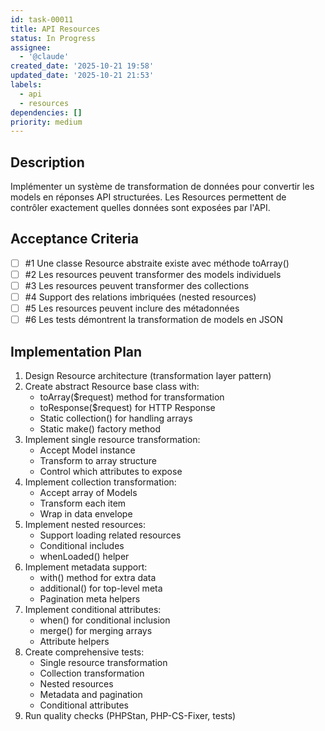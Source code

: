```yaml
---
id: task-00011
title: API Resources
status: In Progress
assignee:
  - '@claude'
created_date: '2025-10-21 19:58'
updated_date: '2025-10-21 21:53'
labels:
  - api
  - resources
dependencies: []
priority: medium
---
```


## Description

<!-- SECTION:DESCRIPTION:BEGIN -->
Implémenter un système de transformation de données pour convertir les models en réponses API structurées. Les Resources permettent de contrôler exactement quelles données sont exposées par l'API.
<!-- SECTION:DESCRIPTION:END -->

## Acceptance Criteria
<!-- AC:BEGIN -->
- [ ] #1 Une classe Resource abstraite existe avec méthode toArray()
- [ ] #2 Les resources peuvent transformer des models individuels
- [ ] #3 Les resources peuvent transformer des collections
- [ ] #4 Support des relations imbriquées (nested resources)
- [ ] #5 Les resources peuvent inclure des métadonnées
- [ ] #6 Les tests démontrent la transformation de models en JSON
<!-- AC:END -->

## Implementation Plan

<!-- SECTION:PLAN:BEGIN -->
1. Design Resource architecture (transformation layer pattern)
2. Create abstract Resource base class with:
   - toArray($request) method for transformation
   - toResponse($request) for HTTP Response
   - Static collection() for handling arrays
   - Static make() factory method
3. Implement single resource transformation:
   - Accept Model instance
   - Transform to array structure
   - Control which attributes to expose
4. Implement collection transformation:
   - Accept array of Models
   - Transform each item
   - Wrap in data envelope
5. Implement nested resources:
   - Support loading related resources
   - Conditional includes
   - whenLoaded() helper
6. Implement metadata support:
   - with() method for extra data
   - additional() for top-level meta
   - Pagination meta helpers
7. Implement conditional attributes:
   - when() for conditional inclusion
   - merge() for merging arrays
   - Attribute helpers
8. Create comprehensive tests:
   - Single resource transformation
   - Collection transformation
   - Nested resources
   - Metadata and pagination
   - Conditional attributes
9. Run quality checks (PHPStan, PHP-CS-Fixer, tests)
<!-- SECTION:PLAN:END -->
